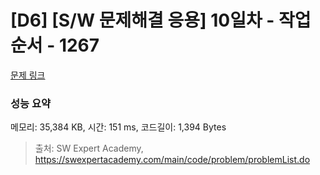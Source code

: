 # [D6] [S/W 문제해결 응용] 10일차 - 작업순서 - 1267 

[문제 링크](https://swexpertacademy.com/main/code/problem/problemDetail.do?contestProbId=AV18TrIqIwUCFAZN) 

### 성능 요약

메모리: 35,384 KB, 시간: 151 ms, 코드길이: 1,394 Bytes



> 출처: SW Expert Academy, https://swexpertacademy.com/main/code/problem/problemList.do